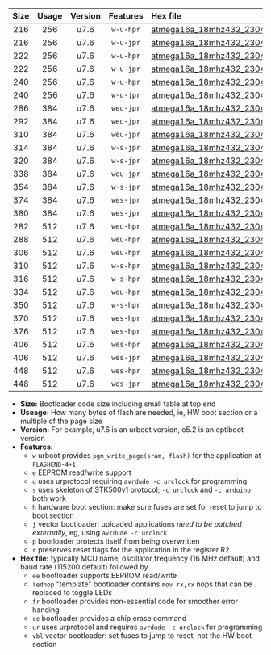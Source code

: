 |Size|Usage|Version|Features|Hex file|
|:-:|:-:|:-:|:-:|:--|
|216|256|u7.6|`w-u-hpr`|[atmega16a_18mhz432_230400bps_ur.hex](https://raw.githubusercontent.com/stefanrueger/urboot/main//atmega16a_18mhz432_230400bps_ur.hex)|
|216|256|u7.6|`w-u-jpr`|[atmega16a_18mhz432_230400bps_ur_vbl.hex](https://raw.githubusercontent.com/stefanrueger/urboot/main//atmega16a_18mhz432_230400bps_ur_vbl.hex)|
|222|256|u7.6|`w-u-hpr`|[atmega16a_18mhz432_230400bps_lednop_ur.hex](https://raw.githubusercontent.com/stefanrueger/urboot/main//atmega16a_18mhz432_230400bps_lednop_ur.hex)|
|222|256|u7.6|`w-u-jpr`|[atmega16a_18mhz432_230400bps_lednop_ur_vbl.hex](https://raw.githubusercontent.com/stefanrueger/urboot/main//atmega16a_18mhz432_230400bps_lednop_ur_vbl.hex)|
|240|256|u7.6|`w-u-hpr`|[atmega16a_18mhz432_230400bps_lednop_fr_ur.hex](https://raw.githubusercontent.com/stefanrueger/urboot/main//atmega16a_18mhz432_230400bps_lednop_fr_ur.hex)|
|240|256|u7.6|`w-u-jpr`|[atmega16a_18mhz432_230400bps_lednop_fr_ur_vbl.hex](https://raw.githubusercontent.com/stefanrueger/urboot/main//atmega16a_18mhz432_230400bps_lednop_fr_ur_vbl.hex)|
|286|384|u7.6|`weu-jpr`|[atmega16a_18mhz432_230400bps_ee_ur_vbl.hex](https://raw.githubusercontent.com/stefanrueger/urboot/main//atmega16a_18mhz432_230400bps_ee_ur_vbl.hex)|
|292|384|u7.6|`weu-jpr`|[atmega16a_18mhz432_230400bps_ee_lednop_ur_vbl.hex](https://raw.githubusercontent.com/stefanrueger/urboot/main//atmega16a_18mhz432_230400bps_ee_lednop_ur_vbl.hex)|
|310|384|u7.6|`weu-jpr`|[atmega16a_18mhz432_230400bps_ee_lednop_fr_ur_vbl.hex](https://raw.githubusercontent.com/stefanrueger/urboot/main//atmega16a_18mhz432_230400bps_ee_lednop_fr_ur_vbl.hex)|
|314|384|u7.6|`w-s-jpr`|[atmega16a_18mhz432_230400bps_vbl.hex](https://raw.githubusercontent.com/stefanrueger/urboot/main//atmega16a_18mhz432_230400bps_vbl.hex)|
|320|384|u7.6|`w-s-jpr`|[atmega16a_18mhz432_230400bps_lednop_vbl.hex](https://raw.githubusercontent.com/stefanrueger/urboot/main//atmega16a_18mhz432_230400bps_lednop_vbl.hex)|
|338|384|u7.6|`weu-jpr`|[atmega16a_18mhz432_230400bps_ee_lednop_fr_ce_ur_vbl.hex](https://raw.githubusercontent.com/stefanrueger/urboot/main//atmega16a_18mhz432_230400bps_ee_lednop_fr_ce_ur_vbl.hex)|
|354|384|u7.6|`w-s-jpr`|[atmega16a_18mhz432_230400bps_lednop_fr_vbl.hex](https://raw.githubusercontent.com/stefanrueger/urboot/main//atmega16a_18mhz432_230400bps_lednop_fr_vbl.hex)|
|374|384|u7.6|`wes-jpr`|[atmega16a_18mhz432_230400bps_ee_vbl.hex](https://raw.githubusercontent.com/stefanrueger/urboot/main//atmega16a_18mhz432_230400bps_ee_vbl.hex)|
|380|384|u7.6|`wes-jpr`|[atmega16a_18mhz432_230400bps_ee_lednop_vbl.hex](https://raw.githubusercontent.com/stefanrueger/urboot/main//atmega16a_18mhz432_230400bps_ee_lednop_vbl.hex)|
|282|512|u7.6|`weu-hpr`|[atmega16a_18mhz432_230400bps_ee_ur.hex](https://raw.githubusercontent.com/stefanrueger/urboot/main//atmega16a_18mhz432_230400bps_ee_ur.hex)|
|288|512|u7.6|`weu-hpr`|[atmega16a_18mhz432_230400bps_ee_lednop_ur.hex](https://raw.githubusercontent.com/stefanrueger/urboot/main//atmega16a_18mhz432_230400bps_ee_lednop_ur.hex)|
|306|512|u7.6|`weu-hpr`|[atmega16a_18mhz432_230400bps_ee_lednop_fr_ur.hex](https://raw.githubusercontent.com/stefanrueger/urboot/main//atmega16a_18mhz432_230400bps_ee_lednop_fr_ur.hex)|
|310|512|u7.6|`w-s-hpr`|[atmega16a_18mhz432_230400bps.hex](https://raw.githubusercontent.com/stefanrueger/urboot/main//atmega16a_18mhz432_230400bps.hex)|
|316|512|u7.6|`w-s-hpr`|[atmega16a_18mhz432_230400bps_lednop.hex](https://raw.githubusercontent.com/stefanrueger/urboot/main//atmega16a_18mhz432_230400bps_lednop.hex)|
|334|512|u7.6|`weu-hpr`|[atmega16a_18mhz432_230400bps_ee_lednop_fr_ce_ur.hex](https://raw.githubusercontent.com/stefanrueger/urboot/main//atmega16a_18mhz432_230400bps_ee_lednop_fr_ce_ur.hex)|
|350|512|u7.6|`w-s-hpr`|[atmega16a_18mhz432_230400bps_lednop_fr.hex](https://raw.githubusercontent.com/stefanrueger/urboot/main//atmega16a_18mhz432_230400bps_lednop_fr.hex)|
|370|512|u7.6|`wes-hpr`|[atmega16a_18mhz432_230400bps_ee.hex](https://raw.githubusercontent.com/stefanrueger/urboot/main//atmega16a_18mhz432_230400bps_ee.hex)|
|376|512|u7.6|`wes-hpr`|[atmega16a_18mhz432_230400bps_ee_lednop.hex](https://raw.githubusercontent.com/stefanrueger/urboot/main//atmega16a_18mhz432_230400bps_ee_lednop.hex)|
|406|512|u7.6|`wes-hpr`|[atmega16a_18mhz432_230400bps_ee_lednop_fr.hex](https://raw.githubusercontent.com/stefanrueger/urboot/main//atmega16a_18mhz432_230400bps_ee_lednop_fr.hex)|
|406|512|u7.6|`wes-jpr`|[atmega16a_18mhz432_230400bps_ee_lednop_fr_vbl.hex](https://raw.githubusercontent.com/stefanrueger/urboot/main//atmega16a_18mhz432_230400bps_ee_lednop_fr_vbl.hex)|
|448|512|u7.6|`wes-hpr`|[atmega16a_18mhz432_230400bps_ee_lednop_fr_ce.hex](https://raw.githubusercontent.com/stefanrueger/urboot/main//atmega16a_18mhz432_230400bps_ee_lednop_fr_ce.hex)|
|448|512|u7.6|`wes-jpr`|[atmega16a_18mhz432_230400bps_ee_lednop_fr_ce_vbl.hex](https://raw.githubusercontent.com/stefanrueger/urboot/main//atmega16a_18mhz432_230400bps_ee_lednop_fr_ce_vbl.hex)|

- **Size:** Bootloader code size including small table at top end
- **Useage:** How many bytes of flash are needed, ie, HW boot section or a multiple of the page size
- **Version:** For example, u7.6 is an urboot version, o5.2 is an optiboot version
- **Features:**
  + `w` urboot provides `pgm_write_page(sram, flash)` for the application at `FLASHEND-4+1`
  + `e` EEPROM read/write support
  + `u` uses urprotocol requiring `avrdude -c urclock` for programming
  + `s` uses skeleton of STK500v1 protocol; `-c urclock` and `-c arduino` both work
  + `h` hardware boot section: make sure fuses are set for reset to jump to boot section
  + `j` vector bootloader: uploaded applications *need to be patched externally*, eg, using `avrdude -c urclock`
  + `p` bootloader protects itself from being overwritten
  + `r` preserves reset flags for the application in the register R2
- **Hex file:** typically MCU name, oscillator frequency (16 MHz default) and baud rate (115200 default) followed by
  + `ee` bootloader supports EEPROM read/write
  + `lednop` "template" bootloader contains `mov rx,rx` nops that can be replaced to toggle LEDs
  + `fr` bootloader provides non-essential code for smoother error handing
  + `ce` bootloader provides a chip erase command
  + `ur` uses urprotocol and requires `avrdude -c urclock` for programming
  + `vbl` vector bootloader: set fuses to jump to reset, not the HW boot section
